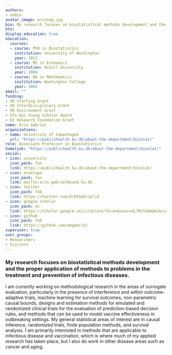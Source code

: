 ```yaml
---
authors:
- admin
avatar_image: erinimg.jpg
bio: My research focuses on biostatistical methods development and the proper application of methods to important medical research questions.
btn:
display_education: true
education:
  courses:
  - course: PhD in Biostatistics
    institution: University of Washington
    year: 2012
  - course: MS in Economics
    institution: McGill University
    year: 2004
  - course: BA in Mathematics
    institution: Washington College
    year: 2002
email: ""
funding: 
- VR Starting Grant
- VR Interdisciplinary Grant
- VR Environment Grant
- Sfo-Epi Young Scholar Award
- KI Research Foundation Grant
name: Erin Gabriel
organizations:
- name: University of Copenhagen
  url: "https://publichealth.ku.dk/about-the-department/biostat/"
role: Associate Professor in Biostatistics
homelink: "https://publichealth.ku.dk/about-the-department/biostat/"
social:
- icon: university
  icon_pack: fas
  link: https://publichealth.ku.dk/about-the-department/biostat/
- icon: envelope
  icon_pack: fas
  link: mailto:erin.gabriel@sund.ku.dk
- icon: twitter
  icon_pack: fab
  link: https://twitter.com/DrEEGabriel14
- icon: google-scholar
  icon_pack: ai
  link: https://scholar.google.se/citations?hl=en&user=dL7RCtkAAAAJ&view_op=list_works&sortby=pubdate
- icon: github
  icon_pack: fab
  link: https://github.com/eegabriel
superuser: true
user_groups:
- Researchers
- Visitors
---
```


### My research focuses on biostatistical methods development and the proper application of methods to problems in the treatment and prevention of infectious diseases. 
I am currently working on methodological research in the areas of surrogate evaluation, particularly in the presence of interference and within outcome-adaptive trials, machine learning for survival outcomes, non-parametric causal bounds, designs and estimation methods for emulated and randomized clinical trials for the evaluation of prediction-based decision rules, and methods that can be used to model vaccine effectiveness in outbreaking settings. My general statistical areas of interest are in causal inference, randomized trials, finite population methods, and survival analysis. I am primarily interested in methods that are applicable to infectious disease and vaccination, which is where much of my applied research has taken place, but I also do work in other disease areas such as cancer and aging. 
